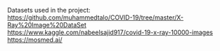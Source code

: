 Datasets used in the project:  
https://github.com/muhammedtalo/COVID-19/tree/master/X-Ray%20Image%20DataSet  
https://www.kaggle.com/nabeelsajid917/covid-19-x-ray-10000-images  
https://mosmed.ai/  

